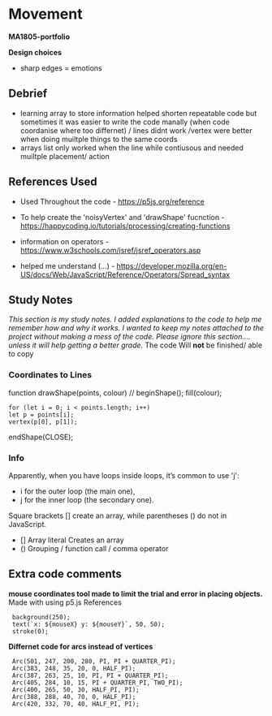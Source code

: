 # **Movement**
**MA1805-portfolio**




**Design choices**
- sharp edges = emotions



## Debrief
- learning array to store information helped shorten repeatable code but sometimes it was easier to write the code manally (when code coordanise where too differnet) / lines didnt work /vertex were better when doing muiltple things to the same coords
- arrays list only worked when the line while contiusous and needed muiltple placement/ action






## References Used

- Used Throughout the code - https://p5js.org/reference

- To help create the 'noisyVertex' and 'drawShape' fucnction - https://happycoding.io/tutorials/processing/creating-functions

- information on operators - https://www.w3schools.com/jsref/jsref_operators.asp

- helped me understand (...) - https://developer.mozilla.org/en-US/docs/Web/JavaScript/Reference/Operators/Spread_syntax


## Study Notes 
*This section is my study notes. I added explanations to the code to help me remember how and why it works. I wanted to keep my notes attached to the project without making a mess of the code. Please ignore this section…. unless it will help getting a better grade.*
The code Will **not** be finished/ able to copy


### Coordinates to Lines

  function drawShape(points, colour) // 
   beginShape();
   fill(colour);

    for (let i = 0; i < points.length; i++) 
    let p = points[i];
    vertex(p[0], p[1]);
  
   endShape(CLOSE);






### Info
Apparently, when you have loops inside loops, it’s common to use 'j':
- i for the outer loop (the main one),
- j for the inner loop (the secondary one).

Square brackets [] create an array, while parentheses () do not in JavaScript.
- []	Array literal	 Creates an array
- ()	Grouping / function call / comma operator

## Extra code comments  
 **mouse coordinates tool made to limit the trial and error in placing objects.** Made with using p5.js References

     background(250);
     text(`x: ${mouseX} y: ${mouseY}`, 50, 50);
     stroke(0); 

**Differnet code for arcs instead of vertices**

     Arc(501, 247, 200, 280, PI, PI + QUARTER_PI);
     Arc(383, 248, 35, 20, 0, HALF_PI);
     Arc(387, 263, 25, 10, PI, PI + QUARTER_PI);
     Arc(405, 284, 10, 15, PI + QUARTER_PI, TWO_PI);
     Arc(400, 265, 50, 30, HALF_PI, PI);
     Arc(388, 288, 40, 70, 0, HALF_PI);
     Arc(420, 332, 70, 40, HALF_PI, PI);